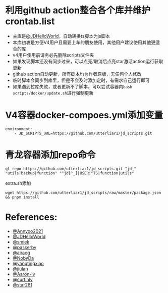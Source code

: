 # 利用github action整合各个库并维护crontab.list
- 主库是[@JDHelloWorld](https://github.com/JDHelloWorld/jd_scripts.git)，自动转换ts脚本为js脚本   
- 本库初衷是方便V4用户且需要上车的朋友使用，其他用户建议使用其他更适合的库
- v4用户使用前请务必先删除scripts文件夹
- 如果发现脚本还没有同步过来，可以点亮/取消后点亮star激活action运行获取更新
- github action自动更新，所有脚本均为作者原版，无任何个人修改
- 临时脚本会同步到库里，但是不会及时添加定时，有需求自己运行即可
- 如果遇到拉库失败，或者更新不了脚本，可以尝试容器内`bash scripts/docker/update.sh`进行强制更新
# V4容器docker-compoes.yml添加变量
```text
environment: 
    - JD_SCRIPTS_URL=https://github.com/utterliar1/jd_scripts.git
```
# 青龙容器添加repo命令
```text
ql repo https://github.com/utterliar1/jd_scripts.git "jd_" "utils|backup|function" "^jd[^_]|USER|^TS|function|utils"
```
extra.sh添加
```text
wget https://github.com/utterliar1/jd_scripts/raw/master/package.json && pnpm install
```
# References:
- [@Annyoo2021](https://github.com/Annyoo2021/scripts.git)
- [@JDHelloWorld](https://github.com/JDHelloWorld/jd_scripts.git)
- [@smiek](https://github.com/smiek2221/scripts)
- [@passerby](https://github.com/passerby-b/JDDJ.git)
- [@airacg](https://github.com/airacg/jd_task.git)
- [@NobyDa](https://github.com/NobyDa/Script.git)
- [@yangtingxiao](https://github.com/yangtingxiao/QuantumultX.git)
- [@jiulan](https://github.com/jiulan/platypus.git)
- [@Aaron-lv](https://github.com/Aaron-lv/sync.git)
- [@curtinlv](https://github.com/curtinlv/JD-Script.git)
- [@star261](https://github.com/star261/jd.git)
